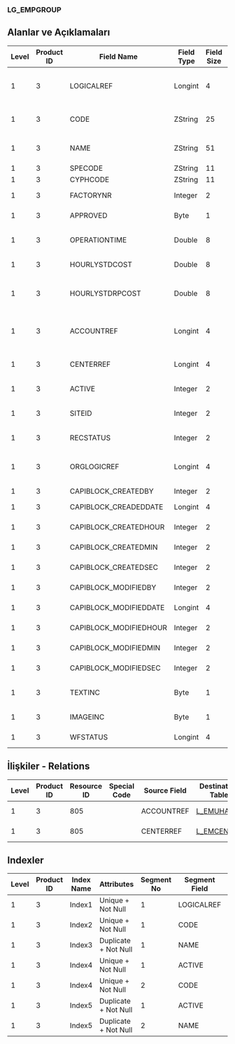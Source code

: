 ### LG_EMPGROUP

## Alanlar ve Açıklamaları

**Level**|**Product ID**|**Field Name**|**Field Type**|**Field Size**|**Field Offset**|**Türkçe Açıklama**|**Expression**
-----|-----|-----|-----|-----|-----|-----|-----
1|3|LOGICALREF|Longint|4|0|Çalışan Grup Log. Ref.|Employee Group Logical Reference
1|3|CODE|ZString|25|4|Çalışan Grup Kodu|Employee Group Code
1|3|NAME|ZString|51|29|Çalışan Grup Açıklaması|Employee Group Description
1|3|SPECODE|ZString|11|80|Özel Kod|Aux. Code
1|3|CYPHCODE|ZString|11|91|Yetki Kodu|Auth. Code
1|3|FACTORYNR|Integer|2|102|Fabrika Numarası|Plant Number
1|3|APPROVED|Byte|1|104|Onay Bilgisi|Approval Info
1|3|OPERATIONTIME|Double|8|105|Günlük Çalışma Saati|Daily Work Hour
1|3|HOURLYSTDCOST|Double|8|113|Saatlik Maliyet|Hourly Cost
1|3|HOURLYSTDRPCOST|Double|8|121|Saatlik Maliyet (RD)|Hourly Cost (Reporting Currency)
1|3|ACCOUNTREF|Longint|4|129|Genel Muhasebe Hesabı Ref.|General Ledger Account Reference
1|3|CENTERREF|Longint|4|133|Masraf Merkezi Ref.|Overhead Pool Reference
1|3|ACTIVE|Integer|2|137|Kullanım durumu|Usage Status
1|3|SITEID|Integer|2|139|Veri Merkezi|Data Processing Site
1|3|RECSTATUS|Integer|2|141|Kayıt Durumu|Record Status
1|3|ORGLOGICREF|Longint|4|143|Orijinal Kayıt Log. Ref.|Original Record Logical Reference
1|3|CAPIBLOCK_CREATEDBY|Integer|2|147|Oluşturan|Created By
1|3|CAPIBLOCK_CREADEDDATE|Longint|4|149|Oluşturulma Tarihi|Created Date
1|3|CAPIBLOCK_CREATEDHOUR|Integer|2|153|Oluşturulma Saati|Created Hour
1|3|CAPIBLOCK_CREATEDMIN|Integer|2|155|Oluşturulma Dakikası|Created Minute
1|3|CAPIBLOCK_CREATEDSEC|Integer|2|157|Oluşturulma Saniyesi|Created Second
1|3|CAPIBLOCK_MODIFIEDBY|Integer|2|159|Değiştiren|Modified By
1|3|CAPIBLOCK_MODIFIEDDATE|Longint|4|161|Değiştirilme Tarihi|Modified Date
1|3|CAPIBLOCK_MODIFIEDHOUR|Integer|2|165|Değiştirilme Saati|Modified Hour
1|3|CAPIBLOCK_MODIFIEDMIN|Integer|2|167|Değiştirilme Dakikası|Modified Minute
1|3|CAPIBLOCK_MODIFIEDSEC|Integer|2|169|Değiştirilme Saniyesi|Modified Second
1|3|TEXTINC|Byte|1|171|Ayrıntılı Açıklama İçerir|Contains Detail Description
1|3|IMAGEINC|Byte|1|172|Resim İçeriyor|Contains Image
1|3|WFSTATUS|Longint|4|173|Kullanımda Değil|Not In Use

## İlişkiler - Relations

**Level**|**Product ID**|**Resource ID**|**Special Code**|**Source Field**|**Destination Table**|**Destination Field**|**Relation Type**|**Extra Condition**
-----|-----|-----|-----|-----|-----|-----|-----|-----
1|3|805||ACCOUNTREF|[L_EMUHACC](../LG_EMUHACC "L_EMUHACC")|LOGICALREF|one-to-one|
1|3|805||CENTERREF|[L_EMCENTER](../LG_EMCENTER "L_EMCENTER")|LOGICALREF|one-to-one|

## Indexler

**Level**|**Product ID**|**Index Name**|**Attributes**|**Segment No**|**Segment Field**|**Sense**
-----|-----|-----|-----|-----|-----|-----
1|3|Index1|Unique + Not Null|1|LOGICALREF|Ascending
1|3|Index2|Unique + Not Null|1|CODE|Ascending
1|3|Index3|Duplicate + Not Null|1|NAME|Ascending
1|3|Index4|Unique + Not Null|1|ACTIVE|Ascending
1|3|Index4|Unique + Not Null|2|CODE|Ascending
1|3|Index5|Duplicate + Not Null|1|ACTIVE|Ascending
1|3|Index5|Duplicate + Not Null|2|NAME|Ascending

